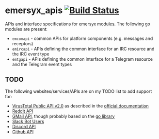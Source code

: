 # emersyx_apis [![Build Status](https://travis-ci.org/emersyx/emersyx_apis.svg?branch=master)](https://travis-ci.org/emersyx/emersyx_apis)

APIs and interface specifications for emersyx modules. The following go modules are present:

* `emcomapi` - common APIs for platform components (e.g. messages and receptors)
* `emircapi` - APIs defining the common interface for an IRC resource and the IRC event type
* `emtgapi` - APIs defining the common interface for a Telegram resource and the Telegram event types

## TODO

The following websites/services/APIs are on my TODO list to add support for:

* [VirusTotal Public API v2.0][1] as described in the [official documentation][2]
* [Reddit API][3]
* [GMail API][4], though probably based on the [go library][5]
* [Slack Bot Users][6]
* [Discord API][7]
* [Github API][8]

[1]: https://www.virustotal.com/en/documentation/public-api/
[2]: https://developers.virustotal.com/v2.0/reference
[3]: https://www.reddit.com/dev/api/
[4]: https://developers.google.com/gmail/api/
[5]: https://developers.google.com/gmail/api/quickstart/go
[6]: https://api.slack.com/bot-users
[7]: https://discordapp.com/developers
[8]: https://developer.github.com/v3/
